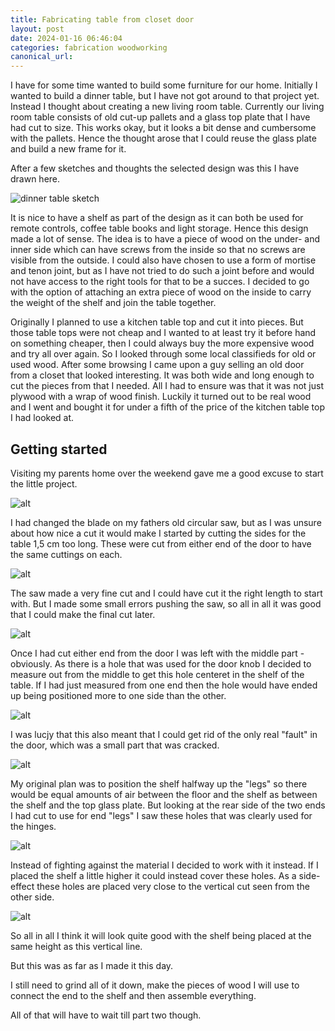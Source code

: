 ```yaml
---
title: Fabricating table from closet door
layout: post
date: 2024-01-16 06:46:04
categories: fabrication woodworking
canonical_url:
---
```


I have for some time wanted to build some furniture for our home. Initially I wanted to build a dinner table, but I have not got around to that project yet. Instead I thought about creating a new living room table. Currently our living room table consists of old cut-up pallets and a glass top plate that I have had cut to size. This works okay, but it looks a bit dense and cumbersome with the pallets. Hence the thought arose that I could reuse the glass plate and build a new frame for it.

After a few sketches and thoughts the selected design was this I have drawn here.

![dinner table sketch](/images/fabricating-table-from-door-01/DSCF0031_27mm%20F2%20Ultron,%20Fujifilm%20X-T2,%20Voigtlander.jpg)

It is nice to have a shelf as part of the design as it can both be used for remote controls, coffee table books and light storage. Hence this design made a lot of sense. The idea is to have a piece of wood on the under- and inner side which can have screws from the inside so that no screws are visible from the outside. I could also have chosen to use a form of mortise and tenon joint, but as I have not tried to do such a joint before and would not have access to the right tools for that to be a succes. I decided to go with the option of attaching an extra piece of wood on the inside to carry the weight of the shelf and join the table together.

Originally I planned to use a kitchen table top and cut it into pieces. But those table tops were not cheap and I wanted to at least try it before hand on something cheaper, then I could always buy the more expensive wood and try all over again. So I looked through some local classifieds for old or used wood. After some browsing I came upon a guy selling an old door from a closet that looked interesting. It was both wide and long enough to cut the pieces from that I needed. All I had to ensure was that it was not just plywood with a wrap of wood finish. Luckily it turned out to be real wood and I went and bought it for under a fifth of the price of the kitchen table top I had looked at.

## Getting started

Visiting my parents home over the weekend gave me a good excuse to start the little project.

![alt](/images/fabricating-table-from-door-01/DSCF0018_.jpg)

I had changed the blade on my fathers old circular saw, but as I was unsure about how nice a cut it would make I started by cutting the sides for the table 1,5 cm too long. These were cut from either end of the door to have the same cuttings on each.

![alt](/images/fabricating-table-from-door-01/DSCF0019_.jpg)

The saw made a very fine cut and I could have cut it the right length to start with. But I made some small errors pushing the saw, so all in all it was good that I could make the final cut later.

![alt](/images/fabricating-table-from-door-01/DSCF0024_.jpg)

Once I had cut either end from the door I was left with the middle part - obviously. As there is a hole that was used for the door knob I decided to measure out from the middle to get this hole centeret in the shelf of the table. If I had just measured from one end then the hole would have ended up being positioned more to one side than the other. 

![alt](/images/fabricating-table-from-door-01/DSCF0026_.jpg)

I was lucjy that this also meant that I could get rid of the only real "fault" in the door, which was a small part that was cracked.

![alt](/images/fabricating-table-from-door-01/DSCF0025_.jpg)

My original plan was to position the shelf halfway up the "legs" so there would be equal amounts of air between the floor and the shelf as between the shelf and the top glass plate. But looking at the rear side of the two ends I had cut to use for end "legs" I saw these holes that was clearly used for the hinges.

![alt](/images/fabricating-table-from-door-01/DSCF0027_.jpg)

Instead of fighting against the material I decided to work with it instead. If I placed the shelf a little higher it could instead cover these holes. As a side-effect these holes are placed very close to the vertical cut seen from the other side. 

![alt](/images/fabricating-table-from-door-01/DSCF0029_.jpg)

So all in all I think it will look quite good with the shelf being placed at the same height as this vertical line.

But this was as far as I made it this day. 

I still need to grind all of it down, make the pieces of wood I will use to connect the end to the shelf and then assemble everything. 

All of that will have to wait till part two though.